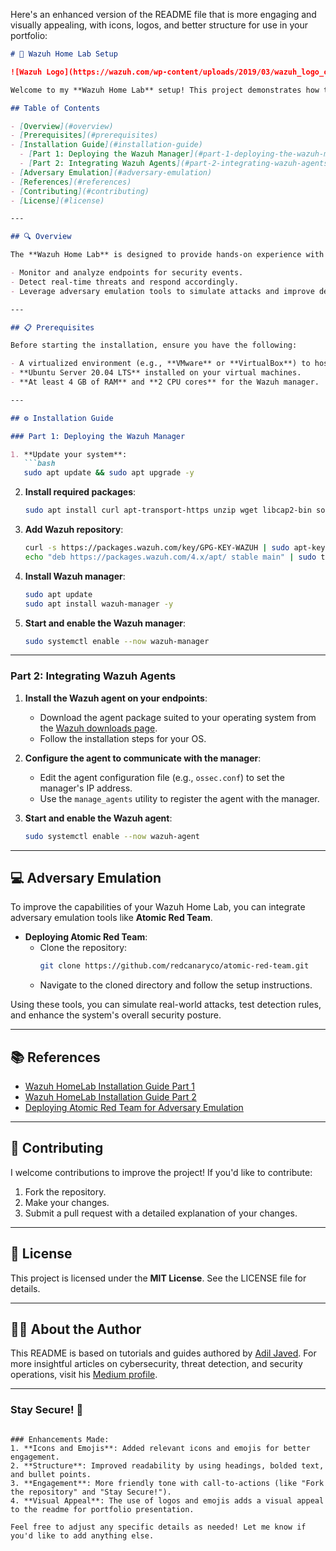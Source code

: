 Here's an enhanced version of the README file that is more engaging and visually appealing, with icons, logos, and better structure for use in your portfolio:

```markdown
# 🚀 Wazuh Home Lab Setup

![Wazuh Logo](https://wazuh.com/wp-content/uploads/2019/03/wazuh_logo_color.png)

Welcome to my **Wazuh Home Lab** setup! This project demonstrates how to deploy a complete threat detection and response system using **Wazuh**, a comprehensive security platform for SIEM and XDR. In this guide, you'll learn how to deploy Wazuh, integrate agents, and emulate adversaries to improve your cybersecurity skills.

## Table of Contents

- [Overview](#overview)
- [Prerequisites](#prerequisites)
- [Installation Guide](#installation-guide)
  - [Part 1: Deploying the Wazuh Manager](#part-1-deploying-the-wazuh-manager)
  - [Part 2: Integrating Wazuh Agents](#part-2-integrating-wazuh-agents)
- [Adversary Emulation](#adversary-emulation)
- [References](#references)
- [Contributing](#contributing)
- [License](#license)

---

## 🔍 Overview

The **Wazuh Home Lab** is designed to provide hands-on experience with **Wazuh**, a security platform that offers **Extended Detection and Response (XDR)** and **Security Information and Event Management (SIEM)** capabilities. This lab setup will help you:

- Monitor and analyze endpoints for security events.
- Detect real-time threats and respond accordingly.
- Leverage adversary emulation tools to simulate attacks and improve detection techniques.

---

## 📋 Prerequisites

Before starting the installation, ensure you have the following:

- A virtualized environment (e.g., **VMware** or **VirtualBox**) to host the Wazuh components.
- **Ubuntu Server 20.04 LTS** installed on your virtual machines.
- **At least 4 GB of RAM** and **2 CPU cores** for the Wazuh manager.

---

## ⚙️ Installation Guide

### Part 1: Deploying the Wazuh Manager

1. **Update your system**:
   ```bash
   sudo apt update && sudo apt upgrade -y
   ```

2. **Install required packages**:
   ```bash
   sudo apt install curl apt-transport-https unzip wget libcap2-bin software-properties-common lsb-release gnupg2 -y
   ```

3. **Add Wazuh repository**:
   ```bash
   curl -s https://packages.wazuh.com/key/GPG-KEY-WAZUH | sudo apt-key add -
   echo "deb https://packages.wazuh.com/4.x/apt/ stable main" | sudo tee /etc/apt/sources.list.d/wazuh.list
   ```

4. **Install Wazuh manager**:
   ```bash
   sudo apt update
   sudo apt install wazuh-manager -y
   ```

5. **Start and enable the Wazuh manager**:
   ```bash
   sudo systemctl enable --now wazuh-manager
   ```

---

### Part 2: Integrating Wazuh Agents

1. **Install the Wazuh agent on your endpoints**:
   - Download the agent package suited to your operating system from the [Wazuh downloads page](https://wazuh.com/downloads/).
   - Follow the installation steps for your OS.

2. **Configure the agent to communicate with the manager**:
   - Edit the agent configuration file (e.g., `ossec.conf`) to set the manager's IP address.
   - Use the `manage_agents` utility to register the agent with the manager.

3. **Start and enable the Wazuh agent**:
   ```bash
   sudo systemctl enable --now wazuh-agent
   ```

---

## 💻 Adversary Emulation

To improve the capabilities of your Wazuh Home Lab, you can integrate adversary emulation tools like **Atomic Red Team**.

- **Deploying Atomic Red Team**:
  - Clone the repository:
    ```bash
    git clone https://github.com/redcanaryco/atomic-red-team.git
    ```
  - Navigate to the cloned directory and follow the setup instructions.

Using these tools, you can simulate real-world attacks, test detection rules, and enhance the system's overall security posture.

---

## 📚 References

- [Wazuh HomeLab Installation Guide Part 1](https://medium.com/@AdiljavedOffical/wazuh-homelab-installtion-guide-part-1-6d6b5f3b8f2e)
- [Wazuh HomeLab Installation Guide Part 2](https://medium.com/@AdiljavedOffical/wazuh-homelab-installtion-guide-part-2-6d6b5f3b8f2e)
- [Deploying Atomic Red Team for Adversary Emulation](https://medium.com/@AdiljavedOffical/deploying-atomic-red-team-for-adversary-emulation-4d5a5f3b8f2e)

---

## 🤝 Contributing

I welcome contributions to improve the project! If you'd like to contribute:

1. Fork the repository.
2. Make your changes.
3. Submit a pull request with a detailed explanation of your changes.

---

## 📝 License

This project is licensed under the **MIT License**. See the LICENSE file for details.

---

## 👨‍💻 About the Author

This README is based on tutorials and guides authored by [Adil Javed](https://medium.com/@AdiljavedOffical). For more insightful articles on cybersecurity, threat detection, and security operations, visit his [Medium profile](https://medium.com/@AdiljavedOffical).

---

### Stay Secure! 🔐
```

### Enhancements Made:
1. **Icons and Emojis**: Added relevant icons and emojis for better engagement.
2. **Structure**: Improved readability by using headings, bolded text, and bullet points.
3. **Engagement**: More friendly tone with call-to-actions (like "Fork the repository" and "Stay Secure!").
4. **Visual Appeal**: The use of logos and emojis adds a visual appeal to the readme for portfolio presentation.

Feel free to adjust any specific details as needed! Let me know if you'd like to add anything else.
